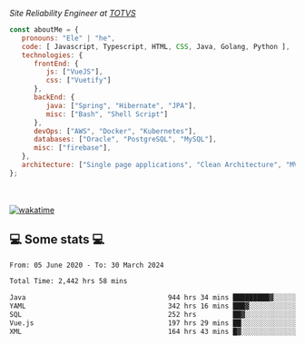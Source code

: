 <p><em>Site Reliability Engineer at <a href="https://www.totvs.com/">TOTVS</a></br>
</em></p>


```javascript
const aboutMe = {
   pronouns: "Ele" | "he",
   code: [ Javascript, Typescript, HTML, CSS, Java, Golang, Python ],
   technologies: {
      frontEnd: {
         js: ["VueJS"],
         css: ["Vuetify"]
      },
      backEnd: {
         java: ["Spring", "Hibernate", "JPA"],
         misc: ["Bash", "Shell Script"]
      },
      devOps: ["AWS", "Docker", "Kubernetes"],
      databases: ["Oracle", "PostgreSQL", "MySQL"],
      misc: ["firebase"],
   },
   architecture: ["Single page applications", "Clean Architecture", "MVC", "Microservices"],
};
```
</br></br>
[![wakatime](https://wakatime.com/badge/user/a3a8ed06-d304-4d6b-bc86-4adc418cdea7.svg)](https://wakatime.com/@a3a8ed06-d304-4d6b-bc86-4adc418cdea7)
<h2>💻 Some stats 💻</h2>

<!--START_SECTION:waka-->

```txt
From: 05 June 2020 - To: 30 March 2024

Total Time: 2,442 hrs 58 mins

Java                                   944 hrs 34 mins █████████▓░░░░░░░░░░░░░░░   38.66 %
YAML                                   342 hrs 16 mins ███▓░░░░░░░░░░░░░░░░░░░░░   14.01 %
SQL                                    252 hrs         ██▓░░░░░░░░░░░░░░░░░░░░░░   10.32 %
Vue.js                                 197 hrs 29 mins ██░░░░░░░░░░░░░░░░░░░░░░░   08.08 %
XML                                    164 hrs 43 mins █▓░░░░░░░░░░░░░░░░░░░░░░░   06.74 %
```

<!--END_SECTION:waka-->
